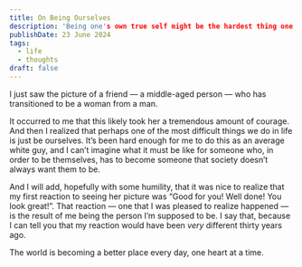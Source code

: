 ```yaml
---
title: On Being Ourselves
description: 'Being one's own true self might be the hardest thing one does in life.'
publishDate: 23 June 2024
tags:
  - life
  - thoughts
draft: false
---
```


I just saw the picture of a friend — a middle-aged person — who has transitioned to be a woman from a man.

It occurred to me that this likely took her a tremendous amount of courage. And then I realized that perhaps one of the most difficult things we do in life is just be ourselves.  It’s been hard enough for me to do this as an average white guy, and I can’t imagine what it must be like for someone who, in order to be themselves, has to become someone that society doesn’t always want them to be.

And I will add, hopefully with some humility, that it was nice to realize that my first reaction to seeing her picture was “Good for you!  Well done! You look great!”.  That reaction — one that I was pleased to realize happened — is the result of me being the person I’m supposed to be.  I say that, because I can tell you that my reaction would have been *very* different thirty years ago.

The world is becoming a better place every day, one heart at a time.